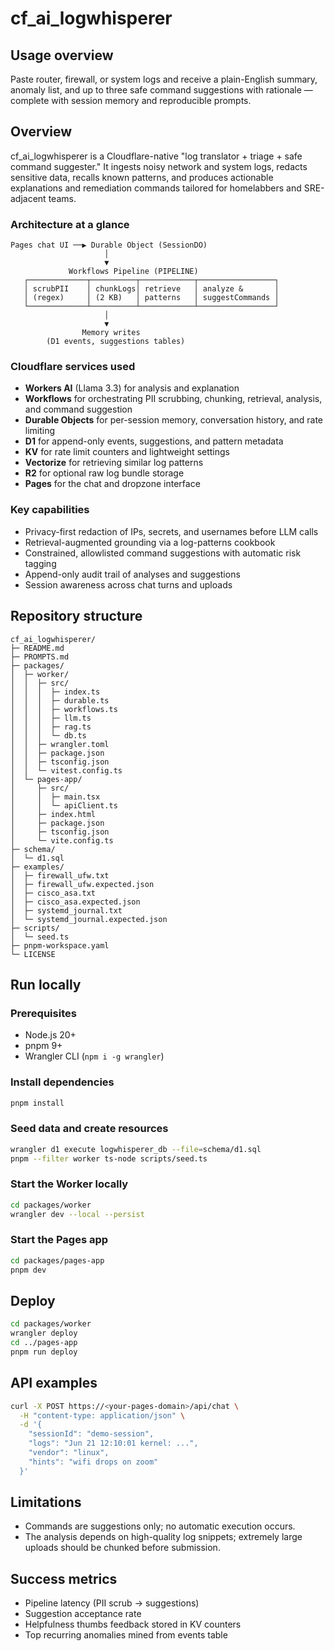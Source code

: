 # cf_ai_logwhisperer

## Usage overview
Paste router, firewall, or system logs and receive a plain-English summary, anomaly list, and up to three safe command suggestions with rationale — complete with session memory and reproducible prompts.

## Overview
cf_ai_logwhisperer is a Cloudflare-native "log translator + triage + safe command suggester." It ingests noisy network and system logs, redacts sensitive data, recalls known patterns, and produces actionable explanations and remediation commands tailored for homelabbers and SRE-adjacent teams.

### Architecture at a glance
```
Pages chat UI ──▶ Durable Object (SessionDO)
                     │
                     ▼
             Workflows Pipeline (PIPELINE)
   ┌─────────────┬──────────┬────────────┬─────────────────┐
   │ scrubPII    │ chunkLogs│ retrieve   │ analyze &       │
   │ (regex)     │ (2 KB)   │ patterns   │ suggestCommands │
   └─────────────┴──────────┴────────────┴─────────────────┘
                     │
                     ▼
                Memory writes
        (D1 events, suggestions tables)
```

### Cloudflare services used
- **Workers AI** (Llama 3.3) for analysis and explanation
- **Workflows** for orchestrating PII scrubbing, chunking, retrieval, analysis, and command suggestion
- **Durable Objects** for per-session memory, conversation history, and rate limiting
- **D1** for append-only events, suggestions, and pattern metadata
- **KV** for rate limit counters and lightweight settings
- **Vectorize** for retrieving similar log patterns
- **R2** for optional raw log bundle storage
- **Pages** for the chat and dropzone interface

### Key capabilities
- Privacy-first redaction of IPs, secrets, and usernames before LLM calls
- Retrieval-augmented grounding via a log-patterns cookbook
- Constrained, allowlisted command suggestions with automatic risk tagging
- Append-only audit trail of analyses and suggestions
- Session awareness across chat turns and uploads

## Repository structure
```
cf_ai_logwhisperer/
├─ README.md
├─ PROMPTS.md
├─ packages/
│  ├─ worker/
│  │  ├─ src/
│  │  │  ├─ index.ts
│  │  │  ├─ durable.ts
│  │  │  ├─ workflows.ts
│  │  │  ├─ llm.ts
│  │  │  ├─ rag.ts
│  │  │  └─ db.ts
│  │  ├─ wrangler.toml
│  │  ├─ package.json
│  │  ├─ tsconfig.json
│  │  └─ vitest.config.ts
│  └─ pages-app/
│     ├─ src/
│     │  ├─ main.tsx
│     │  └─ apiClient.ts
│     ├─ index.html
│     ├─ package.json
│     ├─ tsconfig.json
│     └─ vite.config.ts
├─ schema/
│  └─ d1.sql
├─ examples/
│  ├─ firewall_ufw.txt
│  ├─ firewall_ufw.expected.json
│  ├─ cisco_asa.txt
│  ├─ cisco_asa.expected.json
│  ├─ systemd_journal.txt
│  └─ systemd_journal.expected.json
├─ scripts/
│  └─ seed.ts
├─ pnpm-workspace.yaml
└─ LICENSE
```

## Run locally

### Prerequisites
- Node.js 20+
- pnpm 9+
- Wrangler CLI (`npm i -g wrangler`)

### Install dependencies
```bash
pnpm install
```

### Seed data and create resources
```bash
wrangler d1 execute logwhisperer_db --file=schema/d1.sql
pnpm --filter worker ts-node scripts/seed.ts
```

### Start the Worker locally
```bash
cd packages/worker
wrangler dev --local --persist
```

### Start the Pages app
```bash
cd packages/pages-app
pnpm dev
```

## Deploy
```bash
cd packages/worker
wrangler deploy
cd ../pages-app
pnpm run deploy
```

## API examples
```bash
curl -X POST https://<your-pages-domain>/api/chat \
  -H "content-type: application/json" \
  -d '{
    "sessionId": "demo-session",
    "logs": "Jun 21 12:10:01 kernel: ...",
    "vendor": "linux",
    "hints": "wifi drops on zoom"
  }'
```

## Limitations
- Commands are suggestions only; no automatic execution occurs.
- The analysis depends on high-quality log snippets; extremely large uploads should be chunked before submission.

## Success metrics
- Pipeline latency (PII scrub → suggestions)
- Suggestion acceptance rate
- Helpfulness thumbs feedback stored in KV counters
- Top recurring anomalies mined from events table

